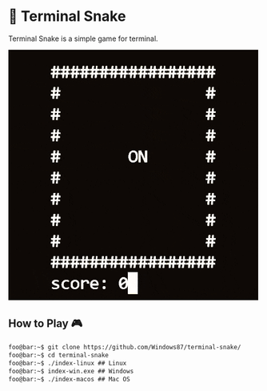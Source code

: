 # :snake: Terminal Snake
Terminal Snake is a simple game for terminal.

<img src="https://github.com/coppermilk/Terminal_Snake/blob/main/img/snake.gif">

## How to Play :video_game:
```console
foo@bar:~$ git clone https://github.com/Windows87/terminal-snake/
foo@bar:~$ cd terminal-snake
foo@bar:~$ ./index-linux ## Linux
foo@bar:~$ index-win.exe ## Windows
foo@bar:~$ ./index-macos ## Mac OS
```

